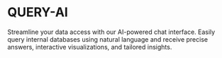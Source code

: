 # QUERY-AI
Streamline your data access with our AI-powered chat interface. Easily query internal databases using natural language and receive precise answers, interactive visualizations, and tailored insights.
